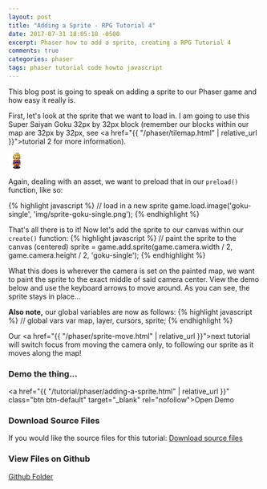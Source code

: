 ```yaml
---
layout: post
title: "Adding a Sprite - RPG Tutorial 4"
date: 2017-07-31 18:05:18 -0500
excerpt: Phaser how to add a sprite, creating a RPG Tutorial 4
comments: true
categories: phaser
tags: phaser tutorial code howto javascript
---
```


This blog post is going to speak on adding a sprite to our Phaser game and how easy it really is.

First, let's look at the sprite that we want to load in. I am going to use this Super Saiyan Goku 32px by 32px block (remember our blocks within our map are 32px by 32px, see <a href="{{ "/phaser/tilemap.html" | relative_url }}">tutorial 2</a> for more information).

<div class="img-wrapper">
  <img class="img" src="/assets/img/phaser/sprite/sprite-goku-single.png" alt="Super Saiyan Goku sprite">
</div>

Again, dealing with an asset, we want to preload that in our `preload()` function, like so:

{% highlight javascript %}
// load in a new sprite
game.load.image('goku-single', 'img/sprite-goku-single.png');
{% endhighlight %}

That's all there is to it! Now let's add the sprite to our canvas within our `create()` function:
{% highlight javascript %}
// paint the sprite to the canvas (centered)
sprite = game.add.sprite(game.camera.width / 2, game.camera.height / 2, 'goku-single');
{% endhighlight %}

What this does is wherever the camera is set on the painted map, we want to paint the sprite to the exact middle of said camera center. View the demo below and use the keyboard arrows to move around. As you can see, the sprite stays in place...

**Also note,** our global variables are now as follows:
{% highlight javascript %}
// global vars
var map, layer, cursors, sprite;
{% endhighlight %}

Our <a href="{{ "/phaser/sprite-move.html" | relative_url }}">next tutorial</a> will switch focus from moving the camera only, to following our sprite as it moves along the map!

### Demo the thing...
<a href="{{ "/tutorial/phaser/adding-a-sprite.html" | relative_url }}" class="btn btn-default" target="_blank" rel="nofollow">Open Demo</a>  

### Download Source Files
If you would like the source files for this tutorial: <a href="/assets/downloads/phaser/adding-a-sprite-tutorial_blog.calebnance.com.zip" class="btn btn-default" download>Download source files</a>

### View Files on Github
<a href="https://github.com/calebnance/blog-calebnance_phaser-tutorials/tree/master/4-sprite" class="btn btn-default">Github Folder</a>
